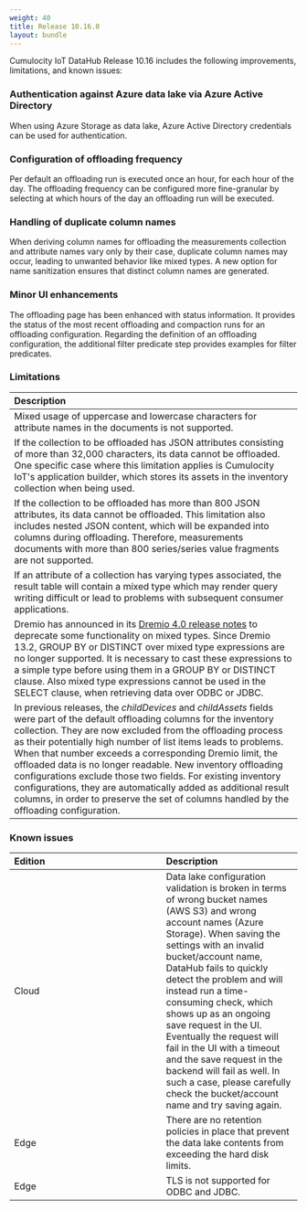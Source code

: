 ```yaml
---
weight: 40
title: Release 10.16.0
layout: bundle
---
```


Cumulocity IoT DataHub Release 10.16 includes the following improvements, limitations, and known issues:

### Authentication against Azure data lake via Azure Active Directory

When using Azure Storage as data lake, Azure Active Directory credentials can be used for authentication.

### Configuration of offloading frequency

Per default an offloading run is executed once an hour, for each hour of the day. The offloading frequency can be configured more fine-granular by selecting at which hours of the day an offloading run will be executed.

### Handling of duplicate column names

When deriving column names for offloading the measurements collection and attribute names vary only by their case, duplicate column names may occur, leading to unwanted behavior like mixed types. A new option for name sanitization ensures that distinct column names are generated.

### Minor UI enhancements

The offloading page has been enhanced with status information. It provides the status of the most recent offloading and compaction runs for an offloading configuration. Regarding the definition of an offloading configuration, the additional filter predicate step provides examples for filter predicates.

### Limitations

|<div style="width:250px">Description</div>
|:---
|Mixed usage of uppercase and lowercase characters for attribute names in the documents is not supported.|
|If the collection to be offloaded has JSON attributes consisting of more than 32,000 characters, its data cannot be offloaded. One specific case where this limitation applies is Cumulocity IoT's application builder, which stores its assets in the inventory collection when being used.|
|If the collection to be offloaded has more than 800 JSON attributes, its data cannot be offloaded. This limitation also includes nested JSON content, which will be expanded into columns during offloading. Therefore, measurements documents with more than 800 series/series value fragments are not supported.|
|If an attribute of a collection has varying types associated, the result table will contain a mixed type which may render query writing difficult or lead to problems with subsequent consumer applications.|
|Dremio has announced in its [Dremio 4.0 release notes](https://docs.dremio.com/release-notes/40-release-notes.html#deprecations) to deprecate some functionality on mixed types. Since Dremio 13.2, GROUP BY or DISTINCT over mixed type expressions are no longer supported. It is necessary to cast these expressions to a simple type before using them in a GROUP BY or DISTINCT clause. Also mixed type expressions cannot be used in the SELECT clause, when retrieving data over ODBC or JDBC.|
|In previous releases, the *childDevices* and *childAssets* fields were part of the default offloading columns for the inventory collection. They are now excluded from the offloading process as their potentially high number of list items leads to problems. When that number exceeds a corresponding Dremio limit, the offloaded data is no longer readable. New inventory offloading configurations exclude those two fields. For existing inventory configurations, they are automatically added as additional result columns, in order to preserve the set of columns handled by the offloading configuration.|

### Known issues

|<div style="width:250px">Edition|Description|
|:---|:---|
|Cloud|Data lake configuration validation is broken in terms of wrong bucket names (AWS S3) and wrong account names (Azure Storage). When saving the settings with an invalid bucket/account name, DataHub fails to quickly detect the problem and will instead run a time-consuming check, which shows up as an ongoing save request in the UI. Eventually the request will fail in the UI with a timeout and the save request in the backend will fail as well. In such a case, please carefully check the bucket/account name and try saving again.|
|Edge|There are no retention policies in place that prevent the data lake contents from exceeding the hard disk limits.|
|Edge|TLS is not supported for ODBC and JDBC.|